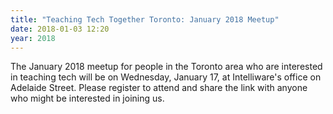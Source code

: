 ```yaml
---
title: "Teaching Tech Together Toronto: January 2018 Meetup"
date: 2018-01-03 12:20
year: 2018
---
```


The January 2018 meetup for people in the Toronto area who are interested in teaching tech
will be on Wednesday, January 17, at Intelliware's office on Adelaide Street.
Please register to attend
and share the link with anyone who might be interested in joining us.
